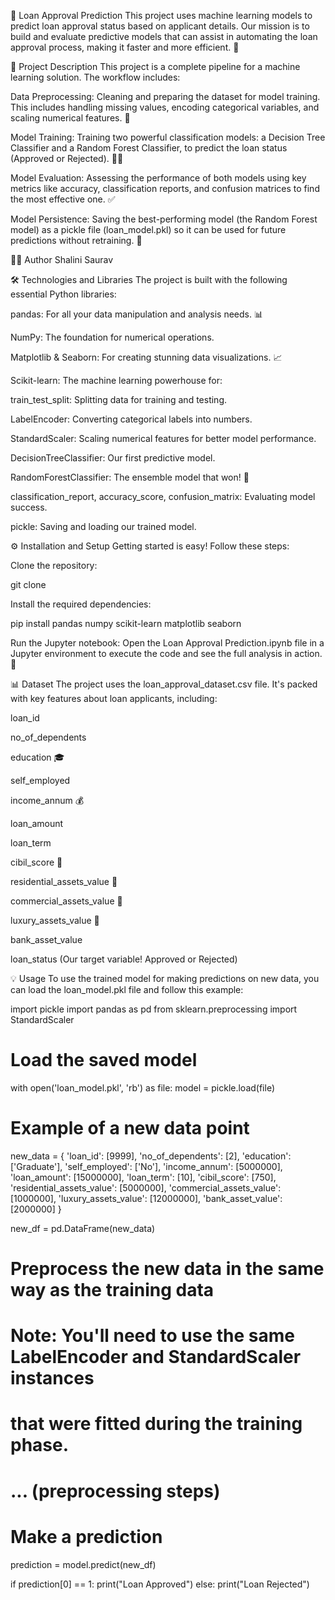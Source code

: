 🚀 Loan Approval Prediction
This project uses machine learning models to predict loan approval status based on applicant details. Our mission is to build and evaluate predictive models that can assist in automating the loan approval process, making it faster and more efficient. 🤖

📝 Project Description
This project is a complete pipeline for a machine learning solution. The workflow includes:

Data Preprocessing: Cleaning and preparing the dataset for model training. This includes handling missing values, encoding categorical variables, and scaling numerical features. 🧹

Model Training: Training two powerful classification models: a Decision Tree Classifier and a Random Forest Classifier, to predict the loan status (Approved or Rejected). 🌲🌳

Model Evaluation: Assessing the performance of both models using key metrics like accuracy, classification reports, and confusion matrices to find the most effective one. ✅

Model Persistence: Saving the best-performing model (the Random Forest model) as a pickle file (loan_model.pkl) so it can be used for future predictions without retraining. 💾

🧑‍💻 Author
Shalini Saurav

🛠️ Technologies and Libraries
The project is built with the following essential Python libraries:

pandas: For all your data manipulation and analysis needs. 📊

NumPy: The foundation for numerical operations.

Matplotlib & Seaborn: For creating stunning data visualizations. 📈

Scikit-learn: The machine learning powerhouse for:

train_test_split: Splitting data for training and testing.

LabelEncoder: Converting categorical labels into numbers.

StandardScaler: Scaling numerical features for better model performance.

DecisionTreeClassifier: Our first predictive model.

RandomForestClassifier: The ensemble model that won! 🎉

classification_report, accuracy_score, confusion_matrix: Evaluating model success.

pickle: Saving and loading our trained model.

⚙️ Installation and Setup
Getting started is easy! Follow these steps:

Clone the repository:

git clone <repository-url>

Install the required dependencies:

pip install pandas numpy scikit-learn matplotlib seaborn

Run the Jupyter notebook:
Open the Loan Approval Prediction.ipynb file in a Jupyter environment to execute the code and see the full analysis in action. 🚀

📊 Dataset
The project uses the loan_approval_dataset.csv file. It's packed with key features about loan applicants, including:

loan_id

no_of_dependents

education 🎓

self_employed

income_annum 💰

loan_amount

loan_term

cibil_score 💯

residential_assets_value 🏡

commercial_assets_value 🏢

luxury_assets_value 💎

bank_asset_value

loan_status (Our target variable! Approved or Rejected)

💡 Usage
To use the trained model for making predictions on new data, you can load the loan_model.pkl file and follow this example:

import pickle
import pandas as pd
from sklearn.preprocessing import StandardScaler

# Load the saved model
with open('loan_model.pkl', 'rb') as file:
    model = pickle.load(file)

# Example of a new data point
new_data = {
    'loan_id': [9999],
    'no_of_dependents': [2],
    'education': ['Graduate'],
    'self_employed': ['No'],
    'income_annum': [5000000],
    'loan_amount': [15000000],
    'loan_term': [10],
    'cibil_score': [750],
    'residential_assets_value': [5000000],
    'commercial_assets_value': [1000000],
    'luxury_assets_value': [12000000],
    'bank_asset_value': [2000000]
}

new_df = pd.DataFrame(new_data)

# Preprocess the new data in the same way as the training data
# Note: You'll need to use the same LabelEncoder and StandardScaler instances
# that were fitted during the training phase.
# ... (preprocessing steps)

# Make a prediction
prediction = model.predict(new_df)

if prediction[0] == 1:
    print("Loan Approved")
else:
    print("Loan Rejected")
